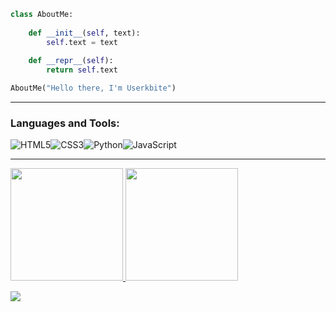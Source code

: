 ```python
class AboutMe:
    
    def __init__(self, text):
        self.text = text
    
    def __repr__(self):
        return self.text

AboutMe("Hello there, I'm Userkbite")
```

---

### Languages and Tools:
<div style="display:flex;">

<img alt="HTML5" src="https://img.shields.io/badge/HTML5-E34F26?style=for-the-badge&logo=html5&logoColor=white" />

<img alt="CSS3" src="https://img.shields.io/badge/CSS3-1572B6?style=for-the-badge&logo=css3&logoColor=white" />

<img alt="Python" src="https://img.shields.io/badge/Python-3776AB?style=for-the-badge&logo=python&logoColor=white" />

<img alt="JavaScript" src="https://img.shields.io/badge/JavaScript-F7DF1E?style=for-the-badge&logo=javascript&logoColor=black" />

</div>

---

<div>
  <a href="https://github.com/userkbite">
  <img height="180em" src="https://github-readme-stats.vercel.app/api?username=userkbite&show_icons=true&theme=tokyonight&include_all_commits=true&count_private=true"/>
  <img height="180em" src="https://github-readme-stats.vercel.app/api/top-langs/?username=userkbite&layout=compact&langs_count=16&theme=tokyonight"/>
</div>
<p>
<img alingn="center" src="https://profile-counter.glitch.me/userkbite/count.svg" />
</p>
